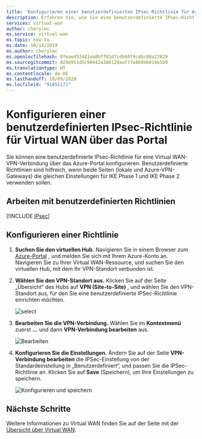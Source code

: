 ```yaml
---
title: 'Konfigurieren einer benutzerdefinierten IPsec-Richtlinie für Azure Virtual WAN: Portal | Microsoft-Dokumentation'
description: Erfahren Sie, wie Sie eine benutzerdefinierte IPsec-Richtlinie für Azure Virtual WAN über das Portal konfigurieren.
services: virtual-wan
author: cherylmc
ms.service: virtual-wan
ms.topic: how-to
ms.date: 10/14/2019
ms.author: cherylmc
ms.openlocfilehash: 07eae453441ea8bff81d7cdb60f9c46c08a22829
ms.sourcegitcommit: 829d951d5c90442a38012daaf77e86046018e5b9
ms.translationtype: HT
ms.contentlocale: de-DE
ms.lasthandoff: 10/09/2020
ms.locfileid: "91851171"
---
```

# <a name="configure-a-custom-ipsec-policy-for-virtual-wan-using-the-portal"></a>Konfigurieren einer benutzerdefinierten IPsec-Richtlinie für Virtual WAN über das Portal

Sie können eine benutzerdefinierte IPsec-Richtlinie für eine Virtual WAN-VPN-Verbindung über das Azure-Portal konfigurieren. Benutzerdefinierte Richtlinien sind hilfreich, wenn beide Seiten (lokale und Azure-VPN-Gateways) die gleichen Einstellungen für IKE Phase 1 und IKE Phase 2 verwenden sollen.

## <a name="working-with-custom-policies"></a>Arbeiten mit benutzerdefinierten Richtlinien

[!INCLUDE [IPsec](../../includes/virtual-wan-ipsec-custom-include.md)]

## <a name="configure-a-policy"></a>Konfigurieren einer Richtlinie

1. **Suchen Sie den virtuellen Hub.** Navigieren Sie in einem Browser zum [Azure-Portal](https://aka.ms/azurevirtualwanpreviewfeatures) , und melden Sie sich mit Ihrem Azure-Konto an. Navigieren Sie zu Ihrer Virtual WAN-Ressource, und suchen Sie den virtuellen Hub, mit dem Ihr VPN-Standort verbunden ist.
2. **Wählen Sie den VPN-Standort aus.** Klicken Sie auf der Seite „Übersicht“ des Hubs auf **VPN (Site-to-Site)** , und wählen Sie den VPN-Standort aus, für den Sie eine benutzerdefinierte IPSec-Richtlinie einrichten möchten.

   ![select](./media/virtual-wan-custom-ipsec-portal/locate.png)
3. **Bearbeiten Sie die VPN-Verbindung.** Wählen Sie im **Kontextmenü** zuerst **...** und dann  **VPN-Verbindung bearbeiten** aus.

   ![Bearbeiten](./media/virtual-wan-custom-ipsec-portal/contextmenu.png)
4. **Konfigurieren Sie die Einstellungen.** Ändern Sie auf der Seite **VPN-Verbindung bearbeiten** die IPSec-Einstellung von der Standardeinstellung in „Benutzerdefiniert“, und passen Sie die IPSec-Richtlinie an. Klicken Sie auf **Save** (Speichern), um Ihre Einstellungen zu speichern.

   ![Konfigurieren und speichern](./media/virtual-wan-custom-ipsec-portal/edit.png)

## <a name="next-steps"></a>Nächste Schritte

Weitere Informationen zu Virtual WAN finden Sie auf der Seite mit der [Übersicht über Virtual WAN](virtual-wan-about.md).